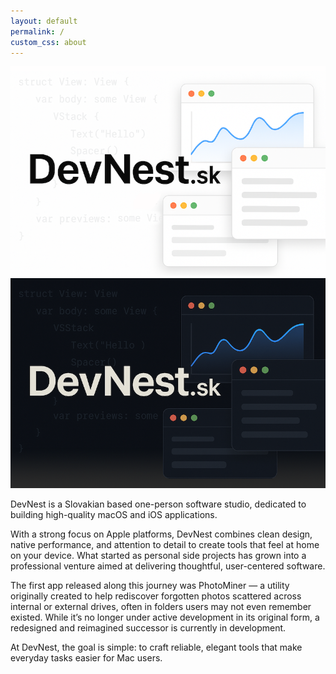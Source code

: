 ```yaml
---
layout: default
permalink: /
custom_css: about
---
```


<img src="/assets/images/about/main.png" alt="DevNest" class="about-hero-image light-mode">
<img src="/assets/images/about/main_dark.png" alt="DevNest" class="about-hero-image dark-mode">

DevNest is a Slovakian based one-person software studio, dedicated to building high-quality macOS and iOS applications.

With a strong focus on Apple platforms, DevNest combines clean design, native performance, and attention to detail to create tools that feel at home on your device. What started as personal side projects has grown into a professional venture aimed at delivering thoughtful, user-centered software.

The first app released along this journey was PhotoMiner — a utility originally created to help rediscover forgotten photos scattered across internal or external drives, often in folders users may not even remember existed. While it’s no longer under active development in its original form, a redesigned and reimagined successor is currently in development.

At DevNest, the goal is simple: to craft reliable, elegant tools that make everyday tasks easier for Mac users.